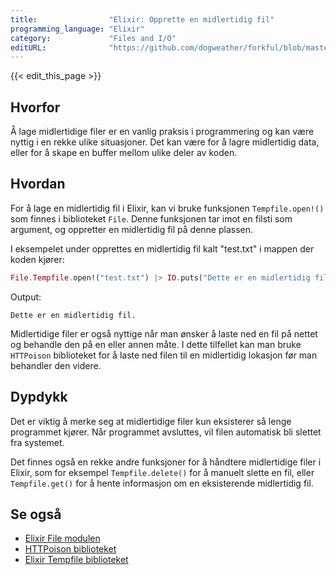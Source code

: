 ```yaml
---
title:                "Elixir: Opprette en midlertidig fil"
programming_language: "Elixir"
category:             "Files and I/O"
editURL:              "https://github.com/dogweather/forkful/blob/master/content/no/elixir/creating-a-temporary-file.md"
---
```


{{< edit_this_page >}}

## Hvorfor

Å lage midlertidige filer er en vanlig praksis i programmering og kan være nyttig i en rekke ulike situasjoner. Det kan være for å lagre midlertidig data, eller for å skape en buffer mellom ulike deler av koden.

## Hvordan

For å lage en midlertidig fil i Elixir, kan vi bruke funksjonen `Tempfile.open!()` som finnes i biblioteket `File`. Denne funksjonen tar imot en filsti som argument, og oppretter en midlertidig fil på denne plassen.

I eksempelet under opprettes en midlertidig fil kalt "test.txt" i mappen der koden kjører:

```elixir
File.Tempfile.open!("test.txt") |> IO.puts("Dette er en midlertidig fil.")
```

Output:

```
Dette er en midlertidig fil.
```

Midlertidige filer er også nyttige når man ønsker å laste ned en fil på nettet og behandle den på en eller annen måte. I dette tilfellet kan man bruke `HTTPoison` biblioteket for å laste ned filen til en midlertidig lokasjon før man behandler den videre.

## Dypdykk

Det er viktig å merke seg at midlertidige filer kun eksisterer så lenge programmet kjører. Når programmet avsluttes, vil filen automatisk bli slettet fra systemet.

Det finnes også en rekke andre funksjoner for å håndtere midlertidige filer i Elixir, som for eksempel `Tempfile.delete()` for å manuelt slette en fil, eller `Tempfile.get()` for å hente informasjon om en eksisterende midlertidig fil.

## Se også

- [Elixir File modulen](https://hexdocs.pm/elixir/File.html)
- [HTTPoison biblioteket](https://hexdocs.pm/httpoison)
- [Elixir Tempfile biblioteket](https://hexdocs.pm/tempfile)